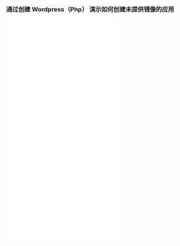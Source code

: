 ### 通过创建 Wordpress（Php） 演示如何创建未提供镜像的应用

<iframe src="//player.bilibili.com/player.html?isOutside=true&aid=112489120140032&bvid=BV1kyu6eYEtk&cid=500001555819395&p=1" scrolling="no" border="0" frameborder="no" height="600" framespacing="0" allowfullscreen="true"></iframe>